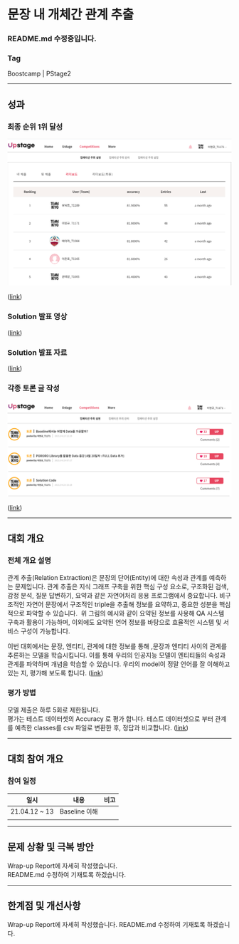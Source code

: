 # 문장 내 개체간 관계 추출

### README.md 수정중입니다.  

### Tag
Boostcamp | PStage2

___

## 성과

### 최종 순위 1위 달성  
<img alt="ranking" src="./img/KLUE_Ranking.png"  width="100%" height="50%">  

([link](http://boostcamp.stages.ai/competitions/4/leaderboard))

### Solution 발표 영상
([link](https://youtu.be/oVjd4vBidog))  

### Solution 발표 자료
([link](https://github.com/bcaitech1/p2-klue-LeeHyeonKyu/tree/main/etc/KLUE_Solution.pdf))  

### 각종 토론 글 작성  
<img alt="discussion" src="./img/KLUE_Discussion.png"  width="100%" height="50%">  

([link](http://boostcamp.stages.ai/competitions/4/discussion?sort=4&page=1))  

___

## 대회 개요

### 전체 개요 설명
관계 추출(Relation Extraction)은 문장의 단어(Entity)에 대한 속성과 관계를 예측하는 문제입니다. 관계 추출은 지식 그래프 구축을 위한 핵심 구성 요소로, 구조화된 검색, 감정 분석, 질문 답변하기, 요약과 같은 자연어처리 응용 프로그램에서 중요합니다. 비구조적인 자연어 문장에서 구조적인 triple을 추출해 정보를 요약하고, 중요한 성분을 핵심적으로 파악할 수 있습니다.
<img>
위 그림의 예시와 같이 요약된 정보를 사용해 QA 시스템 구축과 활용이 가능하며, 이외에도 요약된 언어 정보를 바탕으로 효율적인 시스템 및 서비스 구성이 가능합니다.

이번 대회에서는 문장, 엔티티, 관계에 대한 정보를 통해 ,문장과 엔티티 사이의 관계를 추론하는 모델을 학습시킵니다. 이를 통해 우리의 인공지능 모델이 엔티티들의 속성과 관계를 파악하며 개념을 학습할 수 있습니다. 우리의 model이 정말 언어를 잘 이해하고 있는 지, 평가해 보도록 합니다.
([link](  ))  


### 평가 방법  
모델 제출은 하루 5회로 제한됩니다.  
평가는 테스트 데이터셋의 Accuracy 로 평가 합니다. 테스트 데이터셋으로 부터 관계를 예측한 classes를 csv 파일로 변환한 후, 정답과 비교합니다.
([link](  ))  

___

## 대회 참여 개요

### 참여 일정
|일시|내용|비고|  
|:--:|:--:|:--:|
|21.04.12 ~ 13| Baseline 이해 ||
| | | |

___

## 문제 상황 및 극복 방안

Wrap-up Report에 자세히 작성했습니다.  
README.md 수정하여 기재토록 하겠습니다.  

___


## 한계점 및 개선사항

Wrap-up Report에 자세히 작성했습니다.
README.md 수정하여 기재토록 하겠습니다.  

